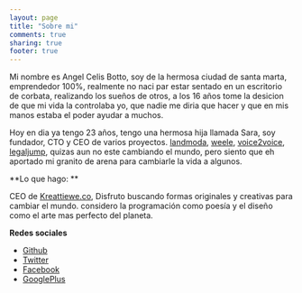 ```yaml
---
layout: page
title: "Sobre mi"
comments: true
sharing: true
footer: true
---
```


Mi nombre es Angel Celis Botto, soy de la hermosa ciudad de santa marta, emprendedor 100%, realmente no naci par estar sentado en un escritorio de corbata, realizando los sueños de otros, a los 16 años tome la desicion de que mi vida la controlaba yo, que nadie me diria que hacer y que en mis manos estaba el poder ayudar a muchos.

Hoy en dia ya tengo 23 años, tengo una hermosa hija llamada Sara, soy  fundador, CTO y CEO de varios proyectos. [landmoda](http://landmoda.com), [weele](http://weele.co), [voice2voice](http://voice2voice.co), [legaljump](http://legaljump.com), quizas aun no este cambiando el mundo, pero siento que eh aportado mi granito de arena para cambiarle la vida a algunos.

**Lo que hago: **

CEO de [Kreattiewe.co](http://kreattiewe.co), Disfruto buscando formas originales y creativas para cambiar el mundo. considero la programación como poesía y el diseño como el arte mas perfecto del planeta.

**Redes sociales**

* [Github](http://github.com/angelbotto)
* [Twitter](http://twitter.com/bottico)
* [Facebook](https://www.facebook.com/angelbotto)
* [GooglePlus](https://plus.google.com/100537306662051964513/about)
